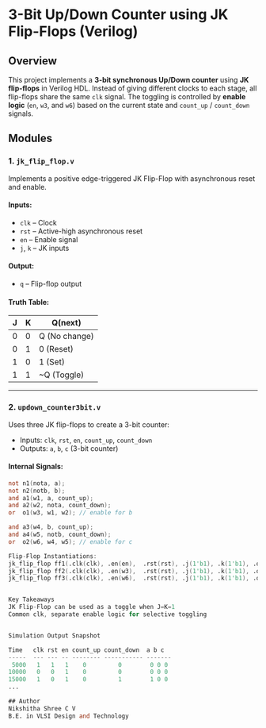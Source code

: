 # 3-Bit Up/Down Counter using JK Flip-Flops (Verilog)

## Overview
This project implements a **3-bit synchronous Up/Down counter** using **JK flip-flops** in Verilog HDL. Instead of giving different clocks to each stage, all flip-flops share the same `clk` signal. The toggling is controlled by **enable logic** (`en`, `w3`, and `w6`) based on the current state and `count_up` / `count_down` signals.

##  Modules

### 1. `jk_flip_flop.v`
Implements a positive edge-triggered JK Flip-Flop with asynchronous reset and enable.

#### Inputs:
- `clk` – Clock
- `rst` – Active-high asynchronous reset
- `en` – Enable signal
- `j`, `k` – JK inputs

#### Output:
- `q` – Flip-flop output

#### Truth Table:
| J | K | Q(next) |
|---|---|---------|
| 0 | 0 | Q (No change) |
| 0 | 1 | 0 (Reset) |
| 1 | 0 | 1 (Set) |
| 1 | 1 | ~Q (Toggle) |

---

### 2. `updown_counter3bit.v`
Uses three JK flip-flops to create a 3-bit counter:
- Inputs: `clk`, `rst`, `en`, `count_up`, `count_down`
- Outputs: `a`, `b`, `c` (3-bit counter)

#### Internal Signals:
```verilog
not n1(nota, a);
not n2(notb, b);
and a1(w1, a, count_up);
and a2(w2, nota, count_down);
or  o1(w3, w1, w2); // enable for b

and a3(w4, b, count_up);
and a4(w5, notb, count_down);
or  o2(w6, w4, w5); // enable for c

Flip-Flop Instantiations:
jk_flip_flop ff1(.clk(clk), .en(en),  .rst(rst), .j(1'b1), .k(1'b1), .q(a));
jk_flip_flop ff2(.clk(clk), .en(w3),  .rst(rst), .j(1'b1), .k(1'b1), .q(b));
jk_flip_flop ff3(.clk(clk), .en(w6),  .rst(rst), .j(1'b1), .k(1'b1), .q(c));


Key Takeaways
JK Flip-Flop can be used as a toggle when J=K=1
Common clk, separate enable logic for selective toggling


Simulation Output Snapshot

Time   clk rst en count_up count_down  a b c
-----  --- --- -- -------- ----------- -------
 5000   1   1   1    0         0        0 0 0
10000   0   0   1    0         0        0 0 0
15000   1   0   1    0         1        1 0 0
...

## Author
Nikshitha Shree C V 
B.E. in VLSI Design and Technology
